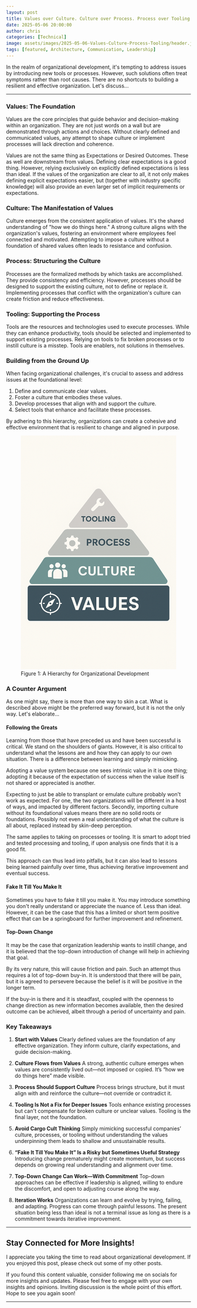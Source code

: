```yaml
---
layout: post
title: Values over Culture. Culture over Process. Process over Tooling.
date: 2025-05-06 20:00:00
author: chris
categories: [Technical]
image: assets/images/2025-05-06-Values-Culture-Process-Tooling/header.jpg
tags: [featured, Architecture, Communication, Leadership]
---
```


In the realm of organizational development, it's tempting to address issues by introducing new tools or processes. However, such solutions often treat symptoms rather than root causes. There are no shortcuts to building a resilient and effective organization. Let's discuss...

---

### **Values: The Foundation**

Values are the core principles that guide behavior and decision-making within an organization. They are not just words on a wall but are demonstrated through actions and choices. Without clearly defined and communicated values, any attempt to shape culture or implement processes will lack direction and coherence.

Values are not the same thing as Expectations or Desired Outcomes. These as well are downstream from values. Defining clear expectations is a good thing. However, relying exclusively on explicitly defined expectations is less than ideal. If the values of the organization are clear to all, it not only makes defining explicit expectations easier, but (together with industry specific knowledge) will also provide an even larger set of implicit requirements or expectations.

### **Culture: The Manifestation of Values**

Culture emerges from the consistent application of values. It's the shared understanding of "how we do things here." A strong culture aligns with the organization's values, fostering an environment where employees feel connected and motivated. Attempting to impose a culture without a foundation of shared values often leads to resistance and confusion. 

### **Process: Structuring the Culture**

Processes are the formalized methods by which tasks are accomplished. They provide consistency and efficiency. However, processes should be designed to support the existing culture, not to define or replace it. Implementing processes that conflict with the organization's culture can create friction and reduce effectiveness.

### **Tooling: Supporting the Process**

Tools are the resources and technologies used to execute processes. While they can enhance productivity, tools should be selected and implemented to support existing processes. Relying on tools to fix broken processes or to instill culture is a misstep. Tools are enablers, not solutions in themselves.

### **Building from the Ground Up**

When facing organizational challenges, it's crucial to assess and address issues at the foundational level:

1. Define and communicate clear values.
2. Foster a culture that embodies these values.
3. Develop processes that align with and support the culture.
4. Select tools that enhance and facilitate these processes.

By adhering to this hierarchy, organizations can create a cohesive and effective environment that is resilient to change and aligned in purpose.

<figure>
  <img src="/assets/images/2025-05-06-Values-Culture-Process-Tooling/fig1.png" alt="Figure 1: A Hierarchy for Organizational Development"/>
  <figcaption>Figure 1: A Hierarchy for Organizational Development</figcaption>
</figure>

### **A Counter Argument**

As one might say, there is more than one way to skin a cat. What is described above might be the preferred way forward, but it is not the only way. Let's elaborate...

#### **Following the Greats**

Learning from those that have preceded us and have been successful is critical. We stand on the shoulders of giants. However, it is also critical to understand what the lessons are and how they can apply to our own situation. There is a difference between learning and simply mimicking.

Adopting a value system because one sees intrinsic value in it is one thing; adopting it because of the expectation of success when the value itself is not shared or appreciated is another.

Expecting to just be able to transplant or emulate culture probably won't work as expected. For one, the two organizations will be different in a host of ways, and impacted by different factors. Secondly, importing culture without its foundational values means there are no solid roots or foundations. Possibly not even a real understanding of what the culture is all about, replaced instead by skin-deep perception. 

The same applies to taking on processes or tooling. It is smart to adopt tried and tested processing and tooling, if upon analysis one finds that it is a good fit.

This approach can thus lead into pitfalls, but it can also lead to lessons being learned painfully over time, thus achieving iterative improvement and eventual success.

#### **Fake It Till You Make It**

Sometimes you have to fake it till you make it. You may introduce something you don't really understand or appreciate the nuance of. Less than ideal. However, it can be the case that this has a limited or short term positive effect that can be a springboard for further improvement and refinement.

#### **Top-Down Change**

It may be the case that organization leadership wants to instill change, and it is believed that the top-down introduction of change will help in achieving that goal.

By its very nature, this will cause friction and pain. Such an attempt thus requires a lot of top-down buy-in. It is understood that there will be pain, but it is agreed to persevere because the belief is it will be positive in the longer term. 

If the buy-in is there and it is steadfast, coupled with the openness to change direction as new information becomes available, then the desired outcome can be achieved, albeit through a period of uncertainty and pain.

### **Key Takeaways**

1. **Start with Values**
Clearly defined values are the foundation of any effective organization. They inform culture, clarify expectations, and guide decision-making.

2. **Culture Flows from Values**
A strong, authentic culture emerges when values are consistently lived out—not imposed or copied. It’s “how we do things here” made visible.

3. **Process Should Support Culture**
Process brings structure, but it must align with and reinforce the culture—not override or contradict it.

4. **Tooling Is Not a Fix for Deeper Issues**
Tools enhance existing processes but can't compensate for broken culture or unclear values. Tooling is the final layer, not the foundation.

5. **Avoid Cargo Cult Thinking**
Simply mimicking successful companies’ culture, processes, or tooling without understanding the values underpinning them leads to shallow and unsustainable results.

6. **“Fake It Till You Make It” Is a Risky but Sometimes Useful Strategy**
Introducing change prematurely might create momentum, but success depends on growing real understanding and alignment over time.

7. **Top-Down Change Can Work—With Commitment**
Top-down approaches can be effective if leadership is aligned, willing to endure the discomfort, and open to adjusting course along the way.

8. **Iteration Works** 
Organizations can learn and evolve by trying, failing, and adapting. Progress can come through painful lessons. The present situation being less than ideal is not a terminal issue as long as there is a commitment towards iterative improvement.

---

## Stay Connected for More Insights!

I appreciate you taking the time to read about organizational development. If you enjoyed this post, please check out some of my other posts.

If you found this content valuable, consider following me on socials for more insights and updates. Please feel free to engage with your own insights and opinions. Inviting discussion is the whole point of this effort. Hope to see you again soon!

---

